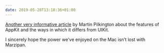 ```yaml
---
date: 2019-05-28T13:18:36+01:00
---
```


[Another very informative article](https://pilky.me/appreciating-appkit-part-2/) by Martin Pilkington about the features of AppKit and the ways in which it differs from UIKit.

I sincerely hope the power we’ve enjoyed on the Mac isn’t lost with Marzipan.
